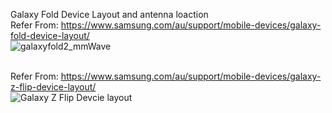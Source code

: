 
Galaxy Fold Device Layout and antenna loaction<br>
Refer From: https://www.samsung.com/au/support/mobile-devices/galaxy-fold-device-layout/<br>
![galaxyfold2_mmWave](https://user-images.githubusercontent.com/54308434/128099021-49e21f7a-459c-4690-bba8-625ced41c9c3.JPG)<br><br>

Refer From: https://www.samsung.com/au/support/mobile-devices/galaxy-z-flip-device-layout/<br>
![Galaxy Z Flip Devcie layout](https://user-images.githubusercontent.com/54308434/125135225-432f7300-e0ce-11eb-9d8c-34c3c6b333b0.PNG)
